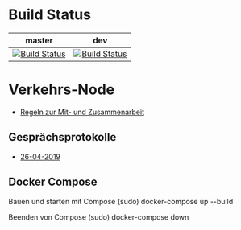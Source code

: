 # Build Status
| master | dev |
| --- | --- |
| [![Build Status](https://travis-ci.org/mif-sge/verkehr.svg?branch=master)](https://travis-ci.org/mif-sge/verkehr "master") | [![Build Status](https://travis-ci.org/mif-sge/verkehr.svg?branch=dev)](https://travis-ci.org/mif-sge/verkehr "dev") |

# Verkehrs-Node

 - [Regeln zur Mit- und Zusammenarbeit](CONTRIBUTING.md)

## Gesprächsprotokolle

 - [26-04-2019](./Documentation/Protocols/Protocol_2019-04-26.md)


## Docker Compose 
Bauen und starten mit Compose
(sudo) docker-compose up --build

Beenden von Compose 
(sudo) docker-compose down
